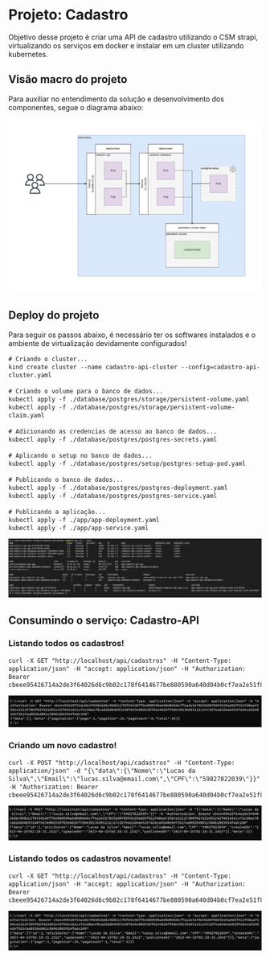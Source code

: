 # Projeto: Cadastro

Objetivo desse projeto é criar uma API de cadastro utilizando o CSM strapi, virtualizando os serviços em docker e instalar em um cluster utilizando kubernetes.

## Visão macro do projeto

Para auxiliar no entendimento da solução e desenvolvimento dos componentes, segue o diagrama abaixo:

![Screenshot](./_/macro.png)

## Deploy do projeto

Para seguir os passos abaixo, é necessário ter os softwares instalados e o ambiente de virtualização devidamente configurados!

```
# Criando o cluster...
kind create cluster --name cadastro-api-cluster --config=cadastro-api-cluster.yaml

# Criando o volume para o banco de dados...
kubectl apply -f ./database/postgres/storage/persistent-volume.yaml
kubectl apply -f ./database/postgres/storage/persistent-volume-claim.yaml

# Adicionando as credencias de acesso ao banco de dados...
kubectl apply -f ./database/postgres/postgres-secrets.yaml

# Aplicando o setup no banco de dados...
kubectl apply -f ./database/postgres/setup/postgres-setup-pod.yaml

# Publicando o banco de dados...
kubectl apply -f ./database/postgres/postgres-deployment.yaml
kubectl apply -f ./database/postgres/postgres-service.yaml

# Publicando a aplicação...
kubectl apply -f ./app/app-deployment.yaml
kubectl apply -f ./app/app-service.yaml

```

![Screenshot](./_/kubectl_get_all.png)

## Consumindo o serviço: Cadastro-API

### Listando todos os cadastros!

```
curl -X GET "http://localhost/api/cadastros" -H "Content-Type: application/json" -H "accept: application/json" -H "Authorization: Bearer cbeee95426714a2de3f64026d6c9b02c178f6414677be880590a640d04b0cf7ea2e51f8d36d0f8693629ad6b7412f40aaf19dce2212f304702fd22d92c427461e61ccf2c60acf8ca82ddb4b9314876d3e88d318781e4d2b7fb0e3813bd91121c1fc2b7ea62deab525fa5eca9248ebb73b2fad892bd801c584b28839147adc249"
```

![Screenshot](./_/lista_de_cadastro_vazia.png)

### Criando um novo cadastro!
```
curl -X POST "http://localhost/api/cadastros" -H "Content-Type: application/json" -d "{\"data\":{\"Nome\":\"Lucas da Silva\",\"Email\":\"lucas.silva@email.com\",\"CPF\":\"59827822039\"}}" -H "Authorization: Bearer cbeee95426714a2de3f64026d6c9b02c178f6414677be880590a640d04b0cf7ea2e51f8d36d0f8693629ad6b7412f40aaf19dce2212f304702fd22d92c427461e61ccf2c60acf8ca82ddb4b9314876d3e88d318781e4d2b7fb0e3813bd91121c1fc2b7ea62deab525fa5eca9248ebb73b2fad892bd801c584b28839147adc249"
```

![Screenshot](./_/novo_cadastro.png)

### Listando todos os cadastros novamente!

```
curl -X GET "http://localhost/api/cadastros" -H "Content-Type: application/json" -H "accept: application/json" -H "Authorization: Bearer cbeee95426714a2de3f64026d6c9b02c178f6414677be880590a640d04b0cf7ea2e51f8d36d0f8693629ad6b7412f40aaf19dce2212f304702fd22d92c427461e61ccf2c60acf8ca82ddb4b9314876d3e88d318781e4d2b7fb0e3813bd91121c1fc2b7ea62deab525fa5eca9248ebb73b2fad892bd801c584b28839147adc249"
```

![Screenshot](./_/lista_de_cadastro_apos_criacao.png)